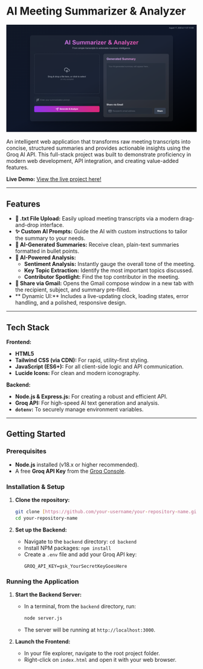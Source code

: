 # AI Meeting Summarizer & Analyzer

![AI Summarizer Screenshot](https://raw.githubusercontent.com/Raihaan004/AI-Summarizer/refs/heads/main/Screenshot.png)
 <!-- Replace with a URL to your screenshot -->

An intelligent web application that transforms raw meeting transcripts into concise, structured summaries and provides actionable insights using the Groq AI API. This full-stack project was built to demonstrate proficiency in modern web development, API integration, and creating value-added features.

**Live Demo:** [View the live project here!](https://your-live-demo-url.com) <!-- Replace with your deployed Netlify URL -->

---

## Features

- **📄 .txt File Upload:** Easily upload meeting transcripts via a modern drag-and-drop interface.
- **✨ Custom AI Prompts:** Guide the AI with custom instructions to tailor the summary to your needs.
- **📝 AI-Generated Summaries:** Receive clean, plain-text summaries formatted in bullet points.
- **🧠 AI-Powered Analysis:**
    - **Sentiment Analysis:** Instantly gauge the overall tone of the meeting.
    - **Key Topic Extraction:** Identify the most important topics discussed.
    - **Contributor Spotlight:** Find the top contributor in the meeting.
- **📧 Share via Gmail:** Opens the Gmail compose window in a new tab with the recipient, subject, and summary pre-filled.
- ** Dynamic UI:** Includes a live-updating clock, loading states, error handling, and a polished, responsive design.

---

## Tech Stack

**Frontend:**
- **HTML5**
- **Tailwind CSS (via CDN):** For rapid, utility-first styling.
- **JavaScript (ES6+):** For all client-side logic and API communication.
- **Lucide Icons:** For clean and modern iconography.

**Backend:**
- **Node.js & Express.js:** For creating a robust and efficient API.
- **Groq API:** For high-speed AI text generation and analysis.
- **`dotenv`:** To securely manage environment variables.

---

## Getting Started

### Prerequisites

- **Node.js** installed (v18.x or higher recommended).
- A free **Groq API Key** from the [Groq Console](https://console.groq.com/keys).

### Installation & Setup

1.  **Clone the repository:**
    ```bash
    git clone [https://github.com/your-username/your-repository-name.git](https://github.com/your-username/your-repository-name.git)
    cd your-repository-name
    ```

2.  **Set up the Backend:**
    - Navigate to the `backend` directory: `cd backend`
    - Install NPM packages: `npm install`
    - Create a `.env` file and add your Groq API key:
      ```
      GROQ_API_KEY=gsk_YourSecretKeyGoesHere
      ```

### Running the Application

1.  **Start the Backend Server:**
    - In a terminal, from the `backend` directory, run:
      ```bash
      node server.js
      ```
    - The server will be running at `http://localhost:3000`.

2.  **Launch the Frontend:**
    - In your file explorer, navigate to the root project folder.
    - Right-click on `index.html` and open it with your web browser.
